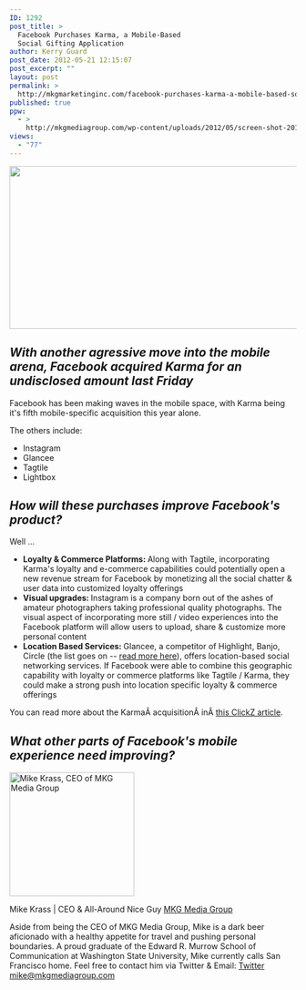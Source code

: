 ```yaml
---
ID: 1292
post_title: >
  Facebook Purchases Karma, a Mobile-Based
  Social Gifting Application
author: Kerry Guard
post_date: 2012-05-21 12:15:07
post_excerpt: ""
layout: post
permalink: >
  http://mkgmarketinginc.com/facebook-purchases-karma-a-mobile-based-social-gifting-application/
published: true
ppw:
  - >
    http://mkgmediagroup.com/wp-content/uploads/2012/05/screen-shot-2012-03-14-at-4-58-29-pm.png
views:
  - "77"
---
```

<p style="text-align: center;"><img class="aligncenter  wp-image-1293" title="screen-shot-2012-03-14-at-4-58-29-pm" src="http://mkgmediagroup.com/wp-content/uploads/2012/05/screen-shot-2012-03-14-at-4-58-29-pm.png" alt="" width="512" height="286" /></p>
<p style="text-align: center;"></p>

<h2 style="text-align: left;"><em>With another agressive move into the mobile arena, Facebook acquired Karma for an undisclosed amount last Friday</em></h2>
Facebook has been making waves in the mobile space, with Karma being it's fifth mobile-specific acquisition this year alone.

The others include:
<ul>
	<li>Instagram</li>
	<li>Glancee</li>
	<li>Tagtile</li>
	<li>Lightbox</li>
</ul>
<h2><strong><em>How will these purchases improve Facebook's product?</em></strong></h2>
Well ...
<ul>
	<li><strong>Loyalty &amp; Commerce Platforms: </strong>Along with Tagtile, incorporating Karma's loyalty and e-commerce capabilities could potentially open a new revenue stream for Facebook by monetizing all the social chatter &amp; user data into customized loyalty offerings</li>
	<li><strong>Visual upgrades: </strong>Instagram is a company born out of the ashes of amateur photographers taking professional quality photographs. The visual aspect of incorporating more still / video experiences into the Facebook platform will allow users to upload, share &amp; customize more personal content</li>
	<li><strong>Location Based Services: </strong>Glancee, a competitor of Highlight, Banjo, Circle (the list goes on -- <a href="http://mkgmediagroup.com/location-based-apps-at-sxswi" target="_blank">read more here</a>), offers location-based social networking services. If Facebook were able to combine this geographic capability with loyalty or commerce platforms like Tagtile / Karma, they could make a strong push into location specific loyalty &amp; commerce offerings</li>
</ul>
You can read more about the KarmaÂ acquisitionÂ inÂ <a href="http://www.clickz.com/clickz/news/2178476/facebook-buys-social-gifting-mobile-app" target="_blank">this ClickZ article</a>.
<h2><strong><em>What other parts of Facebook's mobile experience need improving?</em></strong></h2>

<img src="http://mkgmediagroup.com/wp-content/uploads/2011/08/mk_median_bw_head.jpeg" alt="Mike Krass, CEO of MKG Media Group" width="219" height="218" class="alignleft size-full wp-image-1794" />

<span itemprop="jobTitle">Mike Krass | CEO & All-Around Nice Guy</span>
<a href="http://www.mkgmediagroup.com" itemprop="url">MKG Media Group</a>
</span>

Aside from being the CEO of MKG Media Group, Mike is a dark beer aficionado with a healthy appetite for travel and pushing personal boundaries. A proud graduate of the Edward R. Murrow School of Communication at Washington State University, Mike currently calls San Francisco home. Feel free to contact him via Twitter & Email:
<a href="http://www.twitter.com/mikekrass" itemprop="url">Twitter</a>
<a href="mailto:mike@mkgmediagroup.com" itemprop="email">mike@mkgmediagroup.com</a>
</div>